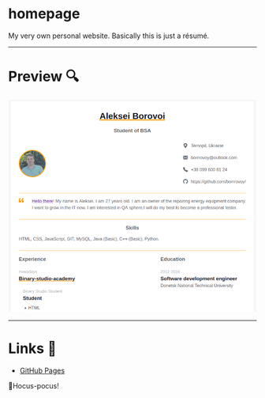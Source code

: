 # homepage
My very own personal website. Basically this is just a résumé.

<hr />

# Preview 🔍
![image](https://github.com/borrrovoy/homepage/blob/main/assets/preview.png)

<hr />

# Links 🔗
- [GitHub Pages](https://borrrovoy.io/homepage/)

🧙Hocus-pocus!